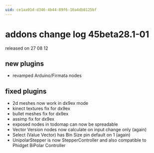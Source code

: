```yaml
---
uid: ce1aa91d-d346-4b44-89f6-16a4db8125bf
---
```


# addons change log 45beta28.1-01
released on 27 08 12  

## new plugins
* revamped Arduino/Firmata nodes  

## fixed plugins
* 2d meshes now work in dx9ex mode  
* kinect textures fix for dx9ex  
* bullet meshes fix for dx9ex  
* assimp fix for dx9ex  
* exposed nodes in todomap can now be spreadable  
* Vector Version nodes now calculate on input change only (again)  
* Select (Value Vector) has Bin Size pin default on 1 (again)  
* UnipolarStepper is now StepperController and also compatible to Phidget BiPolar Controller